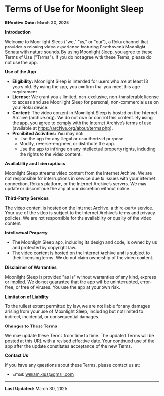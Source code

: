 # Terms of Use for Moonlight Sleep

**Effective Date:** March 30, 2025

**Introduction**

Welcome to Moonlight Sleep ("we," "us," or "our"), a Roku channel that provides a relaxing video experience featuring Beethoven’s Moonlight Sonata with nature sounds. By using Moonlight Sleep, you agree to these Terms of Use ("Terms"). If you do not agree with these Terms, please do not use the app.

**Use of the App**

- **Eligibility:** Moonlight Sleep is intended for users who are at least 13 years old. By using the app, you confirm that you meet this age requirement.
- **License:** We grant you a limited, non-exclusive, non-transferable license to access and use Moonlight Sleep for personal, non-commercial use on your Roku device.
- **Content:** The video content in Moonlight Sleep is hosted on the Internet Archive (archive.org). We do not own or control this content. By using the app, you agree to comply with the Internet Archive’s terms of use (available at https://archive.org/about/terms.php).
- **Prohibited Activities:** You may not:
  - Use the app for any illegal or unauthorized purpose.
  - Modify, reverse-engineer, or distribute the app.
  - Use the app to infringe on any intellectual property rights, including the rights to the video content.

**Availability and Interruptions**

Moonlight Sleep streams video content from the Internet Archive. We are not responsible for interruptions in service due to issues with your internet connection, Roku’s platform, or the Internet Archive’s servers. We may update or discontinue the app at our discretion without notice.

**Third-Party Services**

The video content is hosted on the Internet Archive, a third-party service. Your use of the video is subject to the Internet Archive’s terms and privacy policies. We are not responsible for the availability or quality of the video content.

**Intellectual Property**

- The Moonlight Sleep app, including its design and code, is owned by us and protected by copyright law.
- The video content is hosted on the Internet Archive and is subject to their licensing terms. We do not claim ownership of the video content.

**Disclaimer of Warranties**

Moonlight Sleep is provided "as is" without warranties of any kind, express or implied. We do not guarantee that the app will be uninterrupted, error-free, or free of viruses. You use the app at your own risk.

**Limitation of Liability**

To the fullest extent permitted by law, we are not liable for any damages arising from your use of Moonlight Sleep, including but not limited to indirect, incidental, or consequential damages.

**Changes to These Terms**

We may update these Terms from time to time. The updated Terms will be posted at this URL with a revised effective date. Your continued use of the app after the update constitutes acceptance of the new Terms.

**Contact Us**

If you have any questions about these Terms, please contact us at:

- Email: william.klus@gmail.com

---
**Last Updated:** March 30, 2025
